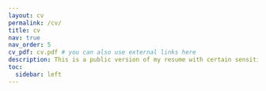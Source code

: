 ```yaml
---
layout: cv
permalink: /cv/
title: cv
nav: true
nav_order: 5
cv_pdf: cv.pdf # you can also use external links here
description: This is a public version of my resume with certain sensitive details removed for privacy. These include contact numbers and specific project metrics. For a detailed resume, please contact me at contact@subhadipmitra.com or connect with me on LinkedIn - https://www.linkedin.com/in/subhadip-mitra/
toc:
  sidebar: left
---
```

